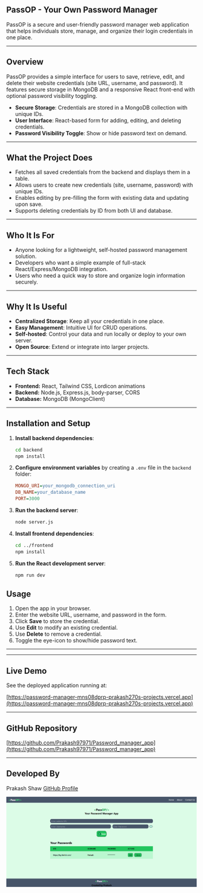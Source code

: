 ## PassOP - Your Own Password Manager

PassOP is a secure and user-friendly password manager web application that helps individuals store, manage, and organize their login credentials in one place.

---

## Overview

PassOP provides a simple interface for users to save, retrieve, edit, and delete their website credentials (site URL, username, and password). It features secure storage in MongoDB and a responsive React front-end with optional password visibility toggling.

- **Secure Storage**: Credentials are stored in a MongoDB collection with unique IDs.
- **User Interface**: React-based form for adding, editing, and deleting credentials.
- **Password Visibility Toggle**: Show or hide password text on demand.

---

## What the Project Does

- Fetches all saved credentials from the backend and displays them in a table.
- Allows users to create new credentials (site, username, password) with unique IDs.
- Enables editing by pre-filling the form with existing data and updating upon save.
- Supports deleting credentials by ID from both UI and database.

---

## Who It Is For

- Anyone looking for a lightweight, self-hosted password management solution.
- Developers who want a simple example of full-stack React/Express/MongoDB integration.
- Users who need a quick way to store and organize login information securely.

---

## Why It Is Useful

- **Centralized Storage**: Keep all your credentials in one place.
- **Easy Management**: Intuitive UI for CRUD operations.
- **Self-hosted**: Control your data and run locally or deploy to your own server.
- **Open Source**: Extend or integrate into larger projects.

---

## Tech Stack

- **Frontend:** React, Tailwind CSS, Lordicon animations
- **Backend:** Node.js, Express.js, body-parser, CORS
- **Database:** MongoDB (MongoClient)

---

## Installation and Setup

1. **Install backend dependencies**:

   ```bash
   cd backend
   npm install
   ```

2. **Configure environment variables** by creating a `.env` file in the `backend` folder:

   ```ini
   MONGO_URI=your_mongodb_connection_uri
   DB_NAME=your_database_name
   PORT=3000
   ```

3. **Run the backend server**:

   ```bash
   node server.js
   ```

4. **Install frontend dependencies**:

   ```bash
   cd ../frontend
   npm install
   ```

5. **Run the React development server**:

   ```bash
   npm run dev
   ```

## Usage

1. Open the app in your browser.
2. Enter the website URL, username, and password in the form.
3. Click **Save** to store the credential.
4. Use **Edit** to modify an existing credential.
5. Use **Delete** to remove a credential.
6. Toggle the eye-icon to show/hide password text.

---
---
## Live Demo

See the deployed application running at:

[https://password-manager-mns08dprp-prakash270s-projects.vercel.app](https://password-manager-mns08dprp-prakash270s-projects.vercel.app)

---

## GitHub Repository

[https://github.com/Prakash97971/Password_manager_app](https://github.com/Prakash97971/Password_manager_app)

---

## Developed By

Prakash Shaw
[GitHub Profile](https://github.com/Prakash97971)

![App Screenshot](assets/Screenshot%202025-06-23%20005931.png)

